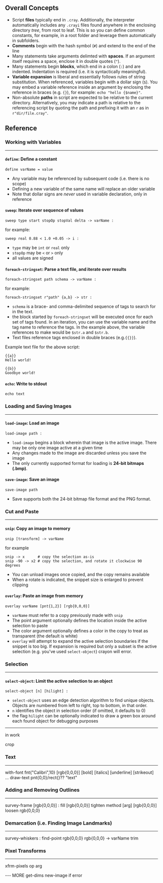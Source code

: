 ## Overall Concepts
- Script **files** typically end in `.cray`.  Additionally, the interpreter automatically includes any `.crayi` files found anywhere in the enclosing directory _tree_, from root to leaf.  This is so you can define common constants, for example, in a root folder and leverage them automatically in subfolders.
- **Comments** begin with the hash symbol (`#`) and extend to the end of the line
- Many statements take arguments delimted with **spaces**.  If an argument itself requires a space, enclose it in double quotes (`"`).
- Many statements begin **blocks**, which end in a colon (`:`) and are indented.  Indentation is required (i.e. it is syntactically meaningful).
- **Variable expansion** is liberal and essentially follows rules of string substitution. When referenced, variables begin with a dollar sign (`$`).  You may embed a variable reference inside an argument by enclosing the reference in braces (e.g. `{}`), for example: `echo "hello {$name}"`.
- Non-absolute **paths** in script are expected to be relative to the current directory. Alternatively, you may indicate a path is relative to the referencing script by quoting the path and prefixing it with an `r` as in `r"dir/file.cray"`.

## Reference

### Working with Variables
------------------------------------------------------------------

#### `define`: Define a constant

`define varName = value`

- Any variable may be referenced by subsequent code (i.e. there is no scope)
- Defining a new variable of the same name will replace an older variable
- Note that dollar signs are _never_ used in variable declaration, only in reference

#### `sweep`: Iterate over sequence of values

`sweep type start stopOp stopVal delta -> varName :`

for example:

`sweep real 0.88 < 1.0 +0.05 -> i :`

- `type` may be `int` or `real` only
- `stopOp` may be `<` or `>` only
- all values are signed

#### `foreach-stringset`: Parse a text file, and iterate over results

`foreach-stringset path schema -> varName :`

for example:

`foreach-stringset r"path" {a,b} -> str :`

- `schema` is a brace- and comma-delimited sequence of tags to search for in the text.
- the block started by `foreach-stringset` will be executed once for each set of tags found. In an iteration, you can use the variable name and the tag name to reference the tags.  In the example above, the variable references to make would be `$str.a` and `$str.b`.
- Text files reference tags enclosed in double braces (e.g.`{{}}`).

Example text file for the above script:

```
{{a}}
Hello world!

{{b}}
Goodbye world!
```

#### `echo`: Write to stdout

`echo text`

### Loading and Saving Images
------------------------------------------------------------------

#### `load-image`: Load an image

`load-image path :`

- `load-image` begins a block wherein that image is the active image. There may be only one image active at a given time
- Any changes made to the image are discarded unless you save the image
- The only currently supported format for loading is **24-bit bitmaps (.bmp)**.

#### `save-image`: Save an image

`save-image path`

- Save supports both the 24-bit bitmap file format and the PNG format.

### Cut and Paste
------------------------------------------------------------------

#### `snip`: Copy an image to memory

`snip [transform] -> varName`

for example

```
snip -> x      # copy the selection as-is
snip -90 -> x2 # copy the selection, and rotate it clockwise 90 degrees
```

- You can unload images once copied, and the copy remains available
- When a rotate is indicated, the snippet size is enlarged to prevent clipping

#### `overlay`: Paste an image from memory

`overlay varName [pnt{1,2}] [rgb{0,0,0}]`

- `varName` must refer to a copy previously made with `snip`
- The point argument optionally defines the location inside the active selection to paste
- The color argument optionally defines a color in the copy to treat as transparent (the default is white)
- `overlay` will attempt to expand the active selection boundaries if the snippet is too big. If expansion is required but only a subset is the active selection (e.g. you've used `select-object`) crayon will error.

### Selection
------------------------------------------------------------------
#### `select-object`: Limit the active selection to an object

`select-object [n] [hilight] :`

- `select-object` uses an edge detection algorithm to find unique objects. Objects are numbered from left to right, top to bottom, in that order.
- `n` identifies the object in selection order (if omitted, it defaults to 0)
- the flag `hilight` can be optionally indicated to draw a green box around each found object for debugging purposes

------------------------------------------------------------------
in work

crop

### Text
------------------------------------------------------------------
with-font fnt{"Calibri",10} [rgb{0,0,0}] [bold] [italics] [underline] [strikeout] ...
draw-text pnt{0,0}/rect{}?? "text"

### Adding and Removing Outlines
------------------------------------------------------------------
survey-frame [rgb{0,0,0}] :
fill [rgb{0,0,0}]
tighten method [arg] [rgb{0,0,0}]
loosen rgb{0,0,0}

### Demarcation (i.e. Finding Image Landmarks)
------------------------------------------------------------------
survey-whiskers :
find-point rgb{0,0,0} rgb{0,0,0} -> varName
trim

### Pixel Transforms
------------------------------------------------------------------
xfrm-pixels op arg

--- MORE
get-dims
new-image
if
error
